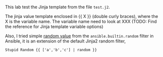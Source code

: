 This lab test the Jinja template from the file `test.j2`.

The jinja value template enclosed in {{ X }} (double curly braces), where the X is the variable name. The variable name need to look at XXX (TODO: Find the reference for Jinja template variable options)

Also, I tried simple [random value](https://docs.ansible.com/ansible/latest/playbook_guide/playbooks_filters.html#random-items-or-numbers) from the `ansible.builtin.random` filter in Ansible, it is an extension of the default Jinja2 random filter,

```jinja2
Stupid Random {{ ['a','b','c'] | random }}
```